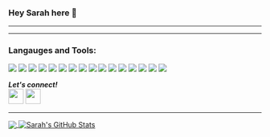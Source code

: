 ### Hey Sarah here 👋

---



---

  

### Langauges and Tools:
   <img src = "https://img.shields.io/badge/-HTML5-E34F26?style=flat&logo=html5&logoColor=white"> <img src = "https://img.shields.io/badge/-CSS3-1572B6?style=flat&logo=css3&logoColor=white">
   <img src="https://img.shields.io/badge/-Node.js-3C873A?style=flat&logo=Node.js&logoColor=white">
   <img src="https://img.shields.io/badge/-React-000000?style=flat&logo=react&logoColor=00c8ff">
   <img src="https://img.shields.io/badge/-Next.Js-fff?style=flat&logo=next.js&logoColor=000">
   <img src="https://img.shields.io/badge/-MySQL-F29111?style=flat&logo=mysql&logoColor=FFFFFF">
   <img src="https://img.shields.io/badge/-Express.js-787878?style=flat">
   <img src="https://img.shields.io/badge/-JavaScript-eed718?style=flat&logo=javascript&logoColor=ffffff">
   <img src="https://img.shields.io/badge/-Python-black?style=flat&logo=python&logoColor=white">
   <img src="http://img.shields.io/badge/-Java-F89820?style=flat&logo=java&logoColor=white">
   <img src="http://img.shields.io/badge/-Git-F1502F?style=flat&logo=git&logoColor=FFFFFF">
   <img src="http://img.shields.io/badge/-Github-000000?style=flat&logo=github&logoColor=FFFFFF">
   <img src="http://img.shields.io/badge/-VS%20Code-007ACC?style=flat&logo=visual%20studio%20code&logoColor=white">
   <img src="http://img.shields.io/badge/-Heroku-430098?style=flat&logo=heroku&logoColor=white">
   <img src="http://img.shields.io/badge/-Vercel-black?style=flat&logo=vercel&logoColor=white">
   <img src="http://img.shields.io/badge/-Docker-white?style=flat&logo=docker&logoColor=blue"> 



<b><i>Let's connect! </i></b>
<br/>
[<img height="30" src="https://img.shields.io/badge/twitter-%231DA1F2.svg?&style=for-the-badge&logo=twitter&logoColor=white" />](https://twitter.com/SarahMaLawrence)
[<img height="30" src="https://img.shields.io/badge/linkedin-blue.svg?&style=for-the-badge&logo=linkedin&logoColor=white" />](https://www.linkedin.com/in/sarah-ma-lawrence/)
<hr/>
<a href="https://github.com/SarahMLawrence/SarahMLawrence">

  <img align="center" src="https://github-readme-stats.vercel.app/api/top-langs/?username=SarahMLawrence&hide=java,html&title_color=ffffff&text_color=c9cacc&icon_color=2bbc8a&bg_color=1d1f21" />
</a>

<a href="https://github.com/SarahMLawrence/SarahMLawrence">
  <img align="center" src="https://github-readme-stats.vercel.app/api?username=SarahMLawrence&show_icons=true&line_height=27&count_private=true&title_color=fffff&text_color=c9cacc&icon_color=2bbc8a&bg_color=1d1f21" alt="Sarah's GitHub Stats" />
</a>



<!--
**SarahMLawrence/SarahMLawrence** is a ✨ _special_ ✨ repository because its `README.md` (this file) appears on your GitHub profile.

Here are some ideas to get you started:

- 🔭 I’m currently working on my Portfolio.
- 🌱 I’m currently learning Python. 
- 👯 I’m looking to collaborate on ...
- 🤔 I’m looking for help with ...
- 💬 Ask me about ...
- 📫 How to reach me: ...
- 😄 Pronouns: ...
- ⚡ Fun fact: ...
-->
